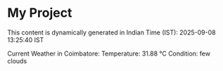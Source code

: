 # My Project

This content is dynamically generated in Indian Time (IST): 2025-09-08 13:25:40 IST


Current Weather in Coimbatore:
Temperature: 31.88 °C
Condition: few clouds
